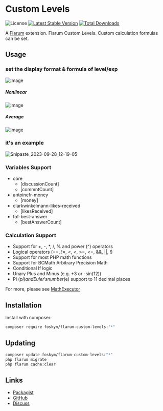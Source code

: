 # Custom Levels

![License](https://img.shields.io/badge/license-MIT-blue.svg) [![Latest Stable Version](https://img.shields.io/packagist/v/foskym/flarum-custom-levels.svg)](https://packagist.org/packages/foskym/flarum-custom-levels) [![Total Downloads](https://img.shields.io/packagist/dt/foskym/flarum-custom-levels.svg)](https://packagist.org/packages/foskym/flarum-custom-levels)

A [Flarum](http://flarum.org) extension. Flarum Custom Levels. Custom calculation formulas can be set.

## Usage
### set the display format & formula of level/exp
![image](https://github.com/user-attachments/assets/f26b7ab3-f857-4af8-896b-23f6c9344081)

##### Nonlinear
![image](https://github.com/user-attachments/assets/c51bbd3e-709c-48cc-8164-94941b5625fd)

##### Average
![image](https://github.com/user-attachments/assets/9af99bf2-556a-4dc7-a0ea-43ed037d991c)

### it's an example
![Snipaste_2023-09-28_12-19-05](https://github.com/FoskyM/flarum-custom-levels/assets/39661663/38b14508-1900-48b5-aee5-6e7c2868091b)

### Variables Support
- core
   - [discussionCount]
   - [commntCount]
- antoinefr-money
   - [money]
- clarkwinkelmann-likes-received
   - [likesReceived]
- fof-best-answer
   - [bestAnswerCount]

### Calculation Support
- Support for +, -, *, /, % and power (^) operators
- Logical operators (==, !=, <, <, >=, <=, &&, ||, !)
- Support for most PHP math functions
- Support for BCMath Arbitrary Precision Math
- Conditional If logic
- Unary Plus and Minus (e.g. +3 or -sin(12))
- Pi ($pi) and Euler's number ($e) support to 11 decimal places

For more, please see [MathExecutor](https://github.com/neonxp/MathExecutor)

## Installation

Install with composer:

```sh
composer require foskym/flarum-custom-levels:"*"
```

## Updating

```sh
composer update foskym/flarum-custom-levels:"*"
php flarum migrate
php flarum cache:clear
```

## Links

- [Packagist](https://packagist.org/packages/foskym/flarum-custom-levels)
- [GitHub](https://github.com/foskym/flarum-custom-levels)
- [Discuss](https://discuss.flarum.org/d/PUT_DISCUSS_SLUG_HERE)
